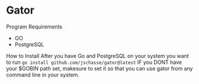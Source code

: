 # Gator

Program Requirements
  - GO
  - PostgreSQL

How to Install
  After you have Go and PostgreSQL on your system you want to run `go install github.com/jschasse/gator@latest`
  IF you DONT have your $GOBIN path set, makesure to set it so that you can use gator from any command line in your system.

